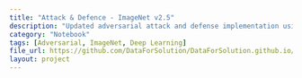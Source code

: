 ```yaml
---
title: "Attack & Defence - ImageNet v2.5"
description: "Updated adversarial attack and defense implementation using ImageNet dataset."
category: "Notebook"
tags: [Adversarial, ImageNet, Deep Learning]
file_url: https://github.com/DataForSolution/DataForSolution.github.io/blob/main/projects/01updated_attack_defence_imagenet_v2.5.ipynb
layout: project
---
```

